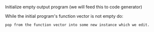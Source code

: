 
Initialize empty output program (we will feed this to code generator)

While the initial program's function vector is not empty do:

    pop from the function vector into some new instance which we edit.
